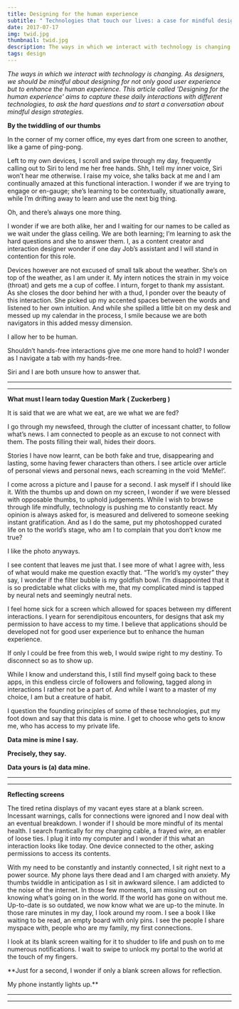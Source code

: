 ```yaml
---
title: Designing for the human experience
subtitle: " Technologies that touch our lives: a case for mindful design strategies"
date: 2017-07-17
img: twid.jpg
thumbnail: twid.jpg
description: The ways in which we interact with technology is changing. As designers, we should be mindful about designing for not only good user experience but to enhance the human experience. This article called 'Designing for the human experience' aims to capture these daily interactions with different technologies, to ask the hard questions and to start a conversation about mindful design strategies.
tags: design
---
```

_The ways in which we interact with technology is changing. As designers, we should be mindful about designing for not only good user experience but to enhance the human experience. This article called 'Designing for the human experience' aims to capture these daily interactions with different technologies, to ask the hard questions and to start a conversation about mindful design strategies._

**By the twiddling of our thumbs**

In the corner of my corner office, my eyes dart from one screen to another, like a game of ping-pong.

Left to my own devices, I scroll and swipe through my day, frequently calling out to Siri to lend me her free hands. Shh, I tell my inner voice, Siri won’t hear me otherwise. I raise my voice, she talks back at me and I am continually amazed at this functional interaction. I wonder if we are trying to engage or en-gauge; she’s learning to be contextually, situationally aware, while I’m drifting away to learn and use the next big thing.

Oh, and there’s always one more thing.

I wonder if we are both alike, her and I waiting for our names to be called as we wait under the glass ceiling. We are both learning; I’m learning to ask the hard questions and she to answer them. I, as a content creator and interaction designer wonder if one day Job’s assistant and I will stand in contention for this role.

Devices however are not excused of small talk about the weather. She’s on top of the weather, as I am under it. My intern notices the strain in my voice (throat) and gets me a cup of coffee. I inturn, forget to thank my assistant. As she closes the door behind her with a thud, I ponder over the beauty of this interaction. She picked up my accented spaces between the words and listened to her own intuition. And while she spilled a little bit on my desk and messed up my calendar in the process, I smile because we are both navigators in this added messy dimension.

I allow her to be human.

Shouldn’t hands-free interactions give me one more hand to hold? I wonder as I navigate a tab with my hands-free.

Siri and I are both unsure how to answer that.

----
****

**What must I learn today Question Mark ( Zuckerberg )**

It is said that we are what we eat, are we what we are fed?

I go through my newsfeed, through the clutter of incessant chatter, to follow what’s news. I am connected to people as an excuse to not connect with them. The posts filling their wall, hides their doors.

Stories I have now learnt, can be both fake and true, disappearing and lasting, some having fewer characters than others. I see article over article of personal views and personal news, each screaming in the void ‘MeMe!’.

I come across a picture and I pause for a second. I ask myself if I should like it. With the thumbs up and down on my screen, I wonder if we were blessed with opposable thumbs, to uphold judgements. While I wish to browse through life mindfully, technology is pushing me to constantly react. My opinion is always asked for, is measured and delivered to someone seeking instant gratification. And as I do the same, put my photoshopped curated life on to the world’s stage, who am I to complain that you don’t know me true?

I like the photo anyways.

I see content that leaves me just that. I see more of what I agree with, less of what would make me question exactly that. “The world’s my oyster” they say, I wonder if the filter bubble is my goldfish bowl. I’m disappointed that it is so predictable what clicks with me, that my complicated mind is tapped by neural nets and seemingly neutral nets.

I feel home sick for a screen which allowed for spaces between my different interactions. I yearn for serendipitous encounters, for designs that ask my permission to have access to my time. I believe that applications should be developed not for good user experience but to enhance the human experience.

If only I could be free from this web, I would swipe right to my destiny. To disconnect so as to show up.

While I know and understand this, I still find myself going back to these apps, in this endless circle of followers and following, tagged along in interactions I rather not be a part of. And while I want to a master of my choice, I am but a creature of habit.

I question the founding principles of some of these technologies, put my foot down and say that this data is mine. I get to choose who gets to know me, who has access to my private life.

**Data mine is mine I say.**

**Precisely, they say.**

**Data yours is (a) data mine.**

----
****

**Reflecting screens**

The tired retina displays of my vacant eyes stare at a blank screen. Incessant warnings, calls for connections were ignored and I now deal with an eventual breakdown. I wonder if I should be more mindful of its mental health. I search frantically for my charging cable, a frayed wire, an enabler of loose ties. I plug it into my computer and I wonder if this what an interaction looks like today. One device connected to the other, asking permissions to access its contents.

With my need to be constantly and instantly connected, I sit right next to a power source. My phone lays there dead and I am charged with anxiety. My thumbs twiddle in anticipation as I sit in awkward silence. I am addicted to the noise of the internet. In those few moments, I am missing out on knowing what’s going on in the world. If the world has gone on without me. Up-to-date is so outdated, we now know what we are up-to the minute. In those rare minutes in my day, I look around my room. I see a book I like waiting to be read, an empty board with only pins. I see the people I share myspace with, people who are my family, my first connections.

I look at its blank screen waiting for it to shudder to life and push on to me numerous notifications. I wait to swipe to unlock my portal to the world at the touch of my fingers.

**Just for a second, I wonder if only a blank screen allows for reflection.

My phone instantly lights up.**

----
****
